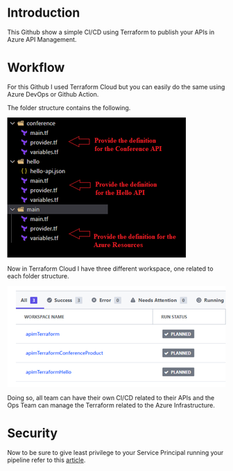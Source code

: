 # Introduction

This Github show a simple CI/CD using Terraform to publish your APIs in Azure API Management.

# Workflow

For this Github I used Terraform Cloud but you can easily do the same using Azure DevOps or Github Action.

The folder structure contains the following.

<img src='https://github.com/hugogirard/apimTerraform/blob/main/files/structure.png?raw=true'/>

Now in Terraform Cloud I have three different workspace, one related to each folder structure.

<img src='https://github.com/hugogirard/apimTerraform/blob/main/files/tfc.png?raw=true' />

Doing so, all team can have their own CI/CD related to their APIs and the Ops Team can manage the Terraform related to the Azure Infrastructure.

# Security

Now to be sure to give least privilege to your Service Principal running your pipeline refer to this [article](https://docs.microsoft.com/en-us/azure/api-management/api-management-role-based-access-control).
